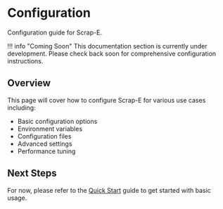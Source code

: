 # Configuration

Configuration guide for Scrap-E.

!!! info "Coming Soon"
    This documentation section is currently under development. Please check back soon for comprehensive configuration instructions.

## Overview

This page will cover how to configure Scrap-E for various use cases including:

- Basic configuration options
- Environment variables
- Configuration files
- Advanced settings
- Performance tuning

## Next Steps

For now, please refer to the [Quick Start](quickstart.md) guide to get started with basic usage.
